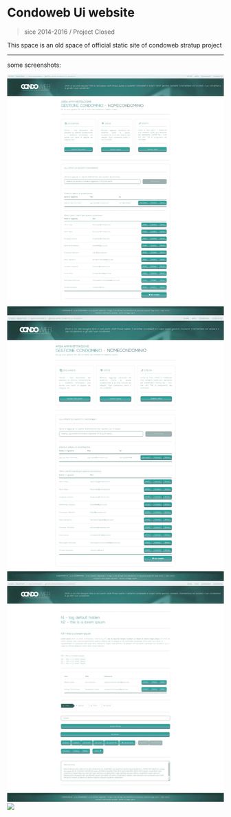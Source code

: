 # Condoweb Ui website

> sice 2014-2016 / Project Closed

This space is an old space of official static site of condoweb stratup project

---

some screenshots:

<img  src="https://raw.githubusercontent.com/condoweb/open-depot/main/mockup/screenshot_01.jpg">

<img src="https://raw.githubusercontent.com/condoweb/open-depot/main/mockup/screenshot_02.jpg">

<img src="https://raw.githubusercontent.com/condoweb/open-depot/main/mockup/screenshot_03.jpg">

<img src="https://raw.githubusercontent.com/condoweb/open-depot/main/mockup/screenshot_04.jpg">
